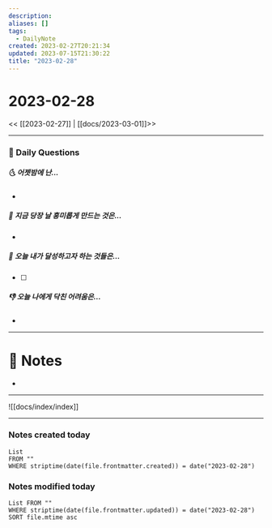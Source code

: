 ```yaml
---
description:
aliases: []
tags:
  - DailyNote
created: 2023-02-27T20:21:34
updated: 2023-07-15T21:30:22
title: "2023-02-28"
---
```


# 2023-02-28

<< [[2023-02-27]] | [[docs/2023-03-01]]>>

---

### 📅 Daily Questions

##### 🌜 어젯밤에 난...

- 

##### 🙌 지금 당장 날 흥미롭게 만드는 것은...

- 

##### 🚀 오늘 내가 달성하고자 하는 것들은...

- [ ] 

##### 👎 오늘 나에게 닥친 어려움은...

- 

---

# 📝 Notes

- 

---
![[docs/index/index]]

---

### Notes created today

```dataview
List 
FROM "" 
WHERE striptime(date(file.frontmatter.created)) = date("2023-02-28")
```

### Notes modified today

```dataview
List FROM "" 
WHERE striptime(date(file.frontmatter.updated)) = date("2023-02-28") 
SORT file.mtime asc
```
